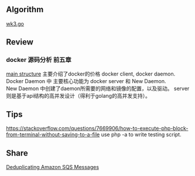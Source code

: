 ## Algorithm

[wk3.go](wk3.go)

## Review
### docker 源码分析 前五章
[main structure](docker-image.png)
主要介绍了docker的价格 docker client, docker daemon. Docker Daemon 中 主要核心功能为 docker server 和 New Daemon.\
New Daemon 中创建了daemon所需要的网络和镜像的配置，以及驱动。
server 则是基于api结构的高并发设计（得利于golang的高并发支持）。

## Tips
https://stackoverflow.com/questions/7669906/how-to-execute-php-block-from-terminal-without-saving-to-a-file
use php -a to write testing script.

## Share
[Deduplicating Amazon SQS Messages](https://medium.com/avmconsulting-blog/deduplicating-amazon-sqs-messages-dc114d1e6545)

